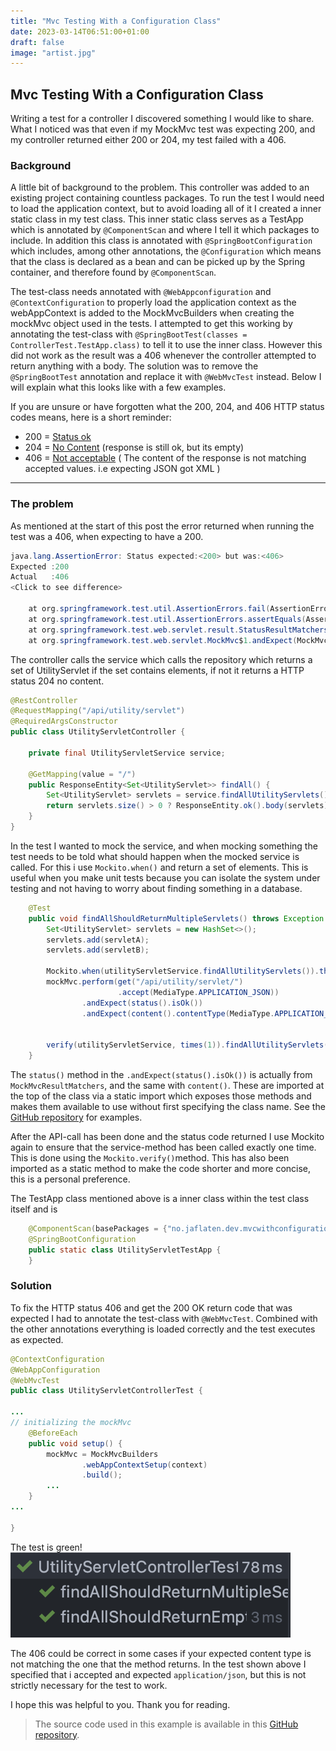 ```yaml
---
title: "Mvc Testing With a Configuration Class"
date: 2023-03-14T06:51:00+01:00
draft: false
image: "artist.jpg"
---
```


[GitHub repository]: https://github.com/jaflaten/mvc-with-configuration

## Mvc Testing With a Configuration Class

Writing a test for a controller I discovered something I would like to share. What I noticed was that even if my MockMvc test was expecting 200, and my controller returned either 200 or 204, my test failed with a 406. 


### Background
A little bit of background to the problem. This controller was added to an existing project containing countless packages. To run the test I would need to load the application context, but to avoid loading all of it I created a inner static class in my test class. This inner static class serves as a TestApp which is annotated by ```@ComponentScan``` and where I tell it which packages to include. In addition this class is annotated with ```@SpringBootConfiguration``` which includes, among other annotations, the ```@Configuration``` which means that the class is declared as a bean and can be picked up by the Spring container, and therefore found by ```@ComponentScan```. 

The test-class needs annotated with ```@WebAppconfiguration``` and ```@ContextConfiguration``` to properly load the application context as the webAppContext is added to the MockMvcBuilders when creating the mockMvc object used in the tests.  I attempted to get this working by annotating the test-class with ```@SpringBootTest(classes = ControllerTest.TestApp.class)``` to tell it to use the inner class. However this did not work as the result was a 406 whenever the controller attempted to return anything with a body. The solution was to remove the ```@SpringBootTest``` annotation and replace it with ```@WebMvcTest``` instead. Below I will explain what this looks like with a few examples. 

If you are unsure or have forgotten what the 200, 204, and 406 HTTP status codes means, here is a short reminder:

- 200 = [Status ok](https://developer.mozilla.org/en-US/docs/Web/HTTP/Status/200)
- 204 = [No Content](https://developer.mozilla.org/en-US/docs/Web/HTTP/Status/204) (response is still ok, but its empty)
- 406 = [Not acceptable](https://developer.mozilla.org/en-US/docs/Web/HTTP/Status/406) ( The content of the response is not matching accepted values. i.e expecting JSON got XML )

---

### The problem

As mentioned at the start of this post the error returned when running the test was a 406, when expecting to have a 200. 

```java
java.lang.AssertionError: Status expected:<200> but was:<406>
Expected :200
Actual   :406
<Click to see difference>

	at org.springframework.test.util.AssertionErrors.fail(AssertionErrors.java:59)
	at org.springframework.test.util.AssertionErrors.assertEquals(AssertionErrors.java:122)
	at org.springframework.test.web.servlet.result.StatusResultMatchers.lambda$matcher$9(StatusResultMatchers.java:627)
	at org.springframework.test.web.servlet.MockMvc$1.andExpect(MockMvc.java:214)
```

The controller calls the service which calls the repository which returns a set of UtilityServlet if the set contains elements, if not it returns a HTTP status 204 no content.


```java
@RestController
@RequestMapping("/api/utility/servlet")
@RequiredArgsConstructor
public class UtilityServletController {

    private final UtilityServletService service;

    @GetMapping(value = "/")
    public ResponseEntity<Set<UtilityServlet>> findAll() {
        Set<UtilityServlet> servlets = service.findAllUtilityServlets();
        return servlets.size() > 0 ? ResponseEntity.ok().body(servlets) : ResponseEntity.noContent().build();
    }
}
```

In the test I wanted to mock the service, and when mocking something the test needs to be told what should happen when the mocked service is called. For this i use ```Mockito.when()``` and return a set of elements. This is useful when you make unit tests because you can isolate the system under testing and not having to worry about finding something in a database.

```java
    @Test
    public void findAllShouldReturnMultipleServlets() throws Exception {
        Set<UtilityServlet> servlets = new HashSet<>();
        servlets.add(servletA);
        servlets.add(servletB);

        Mockito.when(utilityServletService.findAllUtilityServlets()).thenReturn(servlets);
        mockMvc.perform(get("/api/utility/servlet/")
                        .accept(MediaType.APPLICATION_JSON))
                .andExpect(status().isOk())
                .andExpect(content().contentType(MediaType.APPLICATION_JSON));


        verify(utilityServletService, times(1)).findAllUtilityServlets();
    }
```    

The ```status()``` method in the ```.andExpect(status().isOk())``` is actually from ```MockMvcResultMatchers```, and the same with ```content()```. These are imported at the top of the class via a static import which exposes those methods and makes them available to use without first specifying the class name. See the [GitHub repository] for examples.

After the API-call has been done and the status code returned I use Mockito again to ensure that the service-method has been called exactly one time. This is done using the ```Mockito.verify()```method. This has also been imported as a static method to make the code shorter and more concise, this is a personal preference.

The TestApp class mentioned above is a inner class within the test class itself and is 

```java
    @ComponentScan(basePackages = {"no.jaflaten.dev.mvcwithconfigurationclass.example"})
    @SpringBootConfiguration
    public static class UtilityServletTestApp {
    }
```

### Solution

To fix the HTTP status 406 and get the 200 OK return code that was expected I had to annotate the test-class with ```@WebMvcTest```. Combined with the other annotations everything is loaded correctly and the test executes as expected. 

```java
@ContextConfiguration
@WebAppConfiguration
@WebMvcTest
public class UtilityServletControllerTest {

...
// initializing the mockMvc
    @BeforeEach
    public void setup() {
        mockMvc = MockMvcBuilders
                .webAppContextSetup(context)
                .build();
        ... 
    }
...

}                
```


The test is green!
![green tests](green-tests.png)


<!-- <img src="green-tests.png"  width="60%" height="60%"> -->

The 406 could be correct in some cases if your expected content type is not matching the one that the method returns. In the test shown above I specified that i accepted and expected ```application/json```, but this is not strictly necessary for the test to work. 


I hope this was helpful to you. Thank you for reading. 

> The source code used in this example is available in this [GitHub repository].